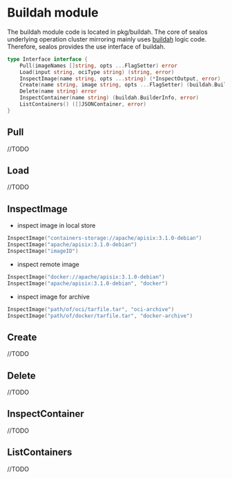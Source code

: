 # Buildah module

The buildah module code is located in pkg/buildah. 
The core of sealos underlying operation cluster mirroring mainly uses [buildah](https://github.com/containers/buildah) logic code.
Therefore, sealos provides the use interface of buildah.

```go
type Interface interface {
    Pull(imageNames []string, opts ...FlagSetter) error
    Load(input string, ociType string) (string, error)
    InspectImage(name string, opts ...string) (*InspectOutput, error)
    Create(name string, image string, opts ...FlagSetter) (buildah.BuilderInfo, error)
    Delete(name string) error
    InspectContainer(name string) (buildah.BuilderInfo, error)
    ListContainers() ([]JSONContainer, error)
}
```

## Pull
//TODO
## Load
//TODO
## InspectImage
- inspect image in local store
```go
InspectImage("containers-storage://apache/apisix:3.1.0-debian")
InspectImage("apache/apisix:3.1.0-debian")
InspectImage("imageID")
```
- inspect remote image
```go
InspectImage("docker://apache/apisix:3.1.0-debian")
InspectImage("apache/apisix:3.1.0-debian", "docker")
```
- inspect image for archive
```go
InspectImage("path/of/oci/tarfile.tar", "oci-archive")
InspectImage("path/of/docker/tarfile.tar", "docker-archive")
```
## Create
//TODO
## Delete
//TODO
## InspectContainer
//TODO
## ListContainers
//TODO

